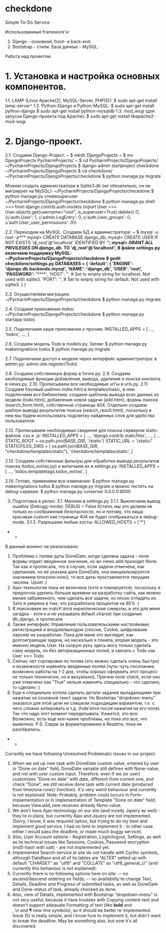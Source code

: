 # checkdone
Simple To-Do Service

Использованные framework'и:
1) Django - основной, front- и back-end. 
2) Bootstrap - стили.
База данных - MySQL.

Работа над проектом.
# 1. Установка и настройка основных компонентов.
1.1. LAMP (Linux Apache(2), MySQL-Server, PHP(5)):
$ sudo apt-get install lamp-server^
1.2. Python-Django и Python-MySQL:
$ sudo apt-get install python-django
$ sudo apt-get install python-mysqldb
1.3. mod_wsgi (для запуска Django-проекта под Apache):
$ sudo apt-get install libapache2-mod-wsgi

# 2. Django-проект.
2.1. Создаем Django-Project:
		 ~ $ mkdir DjangoProjects
		 ~ $ mv DjangoProjects PycharmProjects/
		 ~ $ cd PycharmProjects/DjangoProjects/
		 ~/PycharmProjects/DjangoProjects $ django-admin startproject checkdone
		 ~/PycharmProjects/DjangoProjects $ cd checkdone/
		 ~/PycharmProjects/DjangoProjects/checkdone $ python manage.py migrate
	
Можем создать администратора в Sqlite3.db (не обязательно, он не мигрирует на MySQL):
		 ~/PycharmProjects/DjangoProjects/checkdone $ python manage.py createsuperuser
		 ~/PycharmProjects/DjangoProjects/checkdone $ python manage.py shell
		>>> from django.contrib.auth.models import User
		>>> User.objects.get(username="root", is_superuser=True).delete()
			(1, {u'auth.User': 1, u'admin.LogEntry': 0, u'auth.User_groups': 0, u'auth.User_user_permissions': 0})

2.2. Переходим на MySQL. Создаем БД и администратора:
	~ $ mysql -u root -p***
	mysql> CREATE DATABASE django_db;
  mysql> CREATE USER IF NOT EXISTS 'dj_root'@'localhost' IDENTIFIED BY '***';
  mysql> GRANT ALL PRIVILEGES ON django_db.* TO 'dj_root'@'localhost';
  В файле settings.py включаем поддержку MySQL:
			 ~/PycharmProjects/DjangoProjects/checkdone $ gedit  checkdone/settings.py
			DATABASES = {
			    'default': {
			        'ENGINE': 'django.db.backends.mysql',
			        'NAME': 'django_db',
			        'USER': 'root',
			        'PASSWORD': '******',
			        'HOST': '',	# Set to empty string for localhost. Not used with sqlite3.
			        'PORT': '',	# Set to empty string for default. Not used with sqlite3.
			    }
			}
	
2.3. Осуществляем миграцию:
	~/PycharmProjects/DjangoProjects/checkdone $ python manage.py migrate
	
2.4. Создаем приложение todos:
    ~/PycharmProjects/DjangoProjects/checkdone $ python manage.py startapp todos
    
2.5. Подключаем наше приложение к прочим:
  	INSTALLED_APPS = [
	      ...,
	      'todos',
	      ...,
	    ]
    
2.6. Создаем модель Todo в models.py. Затем:
  	$ python manage.py makemigrations todos
  	$ python manage.py migrate
  
2.7. Подключаем доступ к модели через интерфейс администратора:
      	в admin.py:
        	admin.site.register(Todo)
        
2.8. Создаем собственную форму в forms.py.
2.9. Создаем необходимые функции добавления, вывода, удаления и поиска контента в views.py.
2.10. Прописываем все необходимые url'ы в urls.py.
2.11. Создаем базовый шаблон index.html в templates/basic, в нем подключаем все библиотеки; создаем шаблоны вывода всех данных из модели (todo.html), добавления новой задачи (add.html), формы поиска (search_form.html), собственной страницы 404. Отдельно создаем шаблон вывода результатов поиска (search_result.html), поскольку в нем мы будем использовать подсветку найденных слов для удобства пользователя.
  
2.12. Прописываем необходимые сведения для поиска сервером static-файлов .css и .js:
		  INSTALLED_APPS = [
	    ...,
	    'django.contrib.staticfiles',
	    ...,
	    ]
	    ...
	    STATIC_ROOT = os.path.join(BASE_DIR, '/static')
	    STATIC_URL = '/static/'
	    STATICFILES_DIRS = [
	        os.path.join(BASE_DIR, "checkdone/templates/static"),
	        'checkdone/templates/static',
	    ]
    
2.13. Создаем собственные фильтры для обработки вывода результатов поиска (todos_extras.py) и включаем их в settings.py:
	  INSTALLED_APPS = [
	    ...,
	    'todos.templatetags.todos_extras',
	  ]
	  
2.14. Готово, применяем все изменения:
		$ python manage.py makemigrations todos
	  	$ python manage.py migrate
   	и можно тестить на debug-сервере:
   		$ python manage.py runserver 0.0.0.0:8000
	

3. Подготовка в релиз:
3.1. Меняем в settings.py
3.1.1. Выключаем вывод ошибок (Debugg-mode):
			DEBUG = False
Кстати, мы это делаем не только из соображений безопасности, но и потому, что наша красивая custom'ная страница 404 не будет отображаться в debug-mode.
3.1.2. Разрешаем любые хосты:
			ALLOWED_HOSTS = ['*']





- -
В данный момент не реализовано:
1) Проблема с полем даты DoneDate, когда сделана задача - поле формы отдает введенное значение, но во views.add приходит None. Так как я прописала, что в случае, если задача отмечена, как сделанная, но не указана дата DoneDate, она инициализируется значением timezone.now(), то все даты проставляются текущим числом. Upset :(
2) Ajax-технология пока не включена (хотя и планируется), поскольку я предпочла уделить больше времени на разработку сайта, как можно менее забаженного, чем сделать все задачи, но плохо отладить их. Зато я уверена в том, что разработала процентов на 95% :)
3) В поисковике не match'атся кириллические символы, и это для меня загадка - хотя я и не указывала default charset при создании db_django, я прописала 
4) Также интерфейс Управления пользовательскими настройками, регистрацией и входом/выходом (сессии, Cookie, шифрование пароля) не разработан. Пока для меня это выглядит, как долгоиграющая задача, но насколько я поняла, вторая модель - это именно модель User. На скорую руку здесь могу только сделать саму модель, но без авторизационных полей, и связать с Todo как User <->> Todo.
5) Сейчас нет сортировки по полям (это можно сделать очень быстро) и возможности изменять введенные полям (чуть-чуть посложнее, возможно работы на 1-2 дня, чтобы хорошо оформить этот процесс не только технически, но и визуально). Причем поле check, если оно уже отмечено как "True" нельзя изменять специально - что сделано, то сделано :)
6) Еще я специально хотела сделать детали задания выпадающими при нажатии на основной текст задачи. Но Bootstrap "dropdown-menu" оказался для этой цели не слишком подходящим вариантом, т.к. с него сложно копировать и т.д. (hide'ится после нажатия на его поле). Так что надо этот момент переделывать.
Кажется, это все. Возможно, есть еще кое-какие проблемы, но пока это все, что выявлено.
P.S. Сорри за форматирование в Readme, пока не разобралась.
- -
Currently we have following Unresolved Problematic Issues in our project:
1) When we set up new task with DoneDate custom value, entered by user in "Done on date" field, DoneDate variable still defines with None-value, and not with user custom input. Therefore, even if we (or user) customizes "Done on date" with date, different from current one, and check "Done", we still receive done task with current date (produced from timezone.now()-function). It's very weird behaviour and currently is not explained. Note: Probably, problem could occurs in Form-implementation or in implementation of Template "Done on date" field, because View.add_new receives already None-value. 
2) We don't have Ajax-technology on our site (and mostly Jquery as well) - they're in plans, but currently Ajax and Jquery are not implemented. (Sorry, I know, it was required option, but trying to do my best and implement good service, I had no time to implement it - in other case either I would pass the deadline, or made much buggy service). 
3) Also, User Account options - Registration, Login/logout, Settings, as well as its technical issues like Sessions, Cookies, Password encryption (md5-hash with salt) - are not implemented yet. 
4) Implemented Search-service at site do not handle with Cyrillic symbols, although DataBase and all of its tables are "ALTER" setted up with default "CHARSET" as "utf8" and "COLLATE" as "utf8_general_ci" (and currently this behaviour is not explained). 
5) Currently there is no following options here on site: 
-- no ascend/descend ordering on fields; 
-- no availability to change Text, Details, Deadline and Progress of submitted tasks, as well as DoneDate and Done-status of task, already checked as done. 
6) Also, view of Details, implemented with Bootstrap "dropdown-menu" is not very useful, because it have troubles with Copying content-text and doesn't support adequate Formatting of text (like <b>bold</b> and <br>, \n and &para; new-line symbols), so it should be better re-implemented.
Issue (5) is really simple, and I know how to implement it, but didn't want to break the deadline. May be something also, but now it's all discovered.
